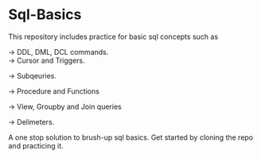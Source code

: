 # Sql-Basics
This repository includes practice for basic sql concepts such as 

-> DDL, DML, DCL commands.  
-> Cursor and Triggers.

-> Subqeuries.

-> Procedure and Functions

-> View, Groupby and Join queries

-> Delimeters.

A one stop solution to brush-up sql basics. Get started by cloning the repo and practicing it.
